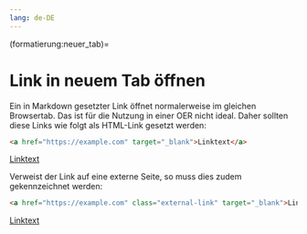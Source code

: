 ```yaml
---
lang: de-DE
---
```


(formatierung:neuer_tab)=
# Link in neuem Tab öffnen

Ein in Markdown gesetzter Link öffnet normalerweise im gleichen Browsertab. Das ist für die Nutzung in einer OER nicht ideal. Daher sollten diese Links wie folgt als HTML-Link gesetzt werden:
```html
<a href="https://example.com" target="_blank">Linktext</a>
```
<a href="https://example.com" target="_blank">Linktext</a>

Verweist der Link auf eine externe Seite, so muss dies zudem gekennzeichnet werden:
```html
<a href="https://example.com" class="external-link" target="_blank">Linktext</a>
```
<a href="https://example.com" class="external-link" target="_blank">Linktext</a>